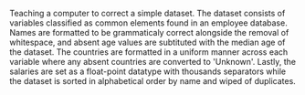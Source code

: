 Teaching a computer to correct a simple dataset. The dataset consists of variables classified as common elements found in an employee database. Names are formatted to be grammaticaly correct alongside the removal of whitespace, and absent age values are subtituted with the median age of the dataset. The countries are formatted in a uniform manner across each variable where any absent countries are converted to 'Unknown'. Lastly, the salaries are set as a float-point datatype with thousands separators while the dataset is sorted in alphabetical order by name and wiped of duplicates.
